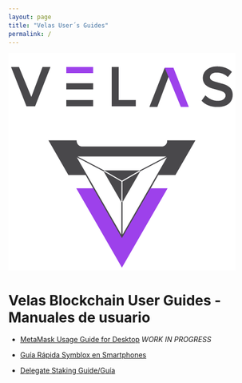 ```yaml
---
layout: page
title: "Velas User´s Guides"
permalink: /
---
```


![Velas Logo](assets/LogoSize1mdpi.png "Velas Logo")

# Velas Blockchain User Guides - Manuales de usuario

-   [MetaMask Usage Guide for Desktop](https://dexempower.github.io/dexempower.github.io-velas/guides/yield-farming/2020/10/22/symblox-guide-for-pc)  *WORK IN PROGRESS*

-   [Guía Rápida Symblox en Smartphones](https://dexempower.github.io-symblox/guides/yield-farming/2020/10/22/symblox-guide-for-mobile)

-   [Delegate Staking Guide/Guía](https://dexempower.github.io/dexempower.github.io-velas/guides/velas/2020/11/19/velas-voting-guide)
